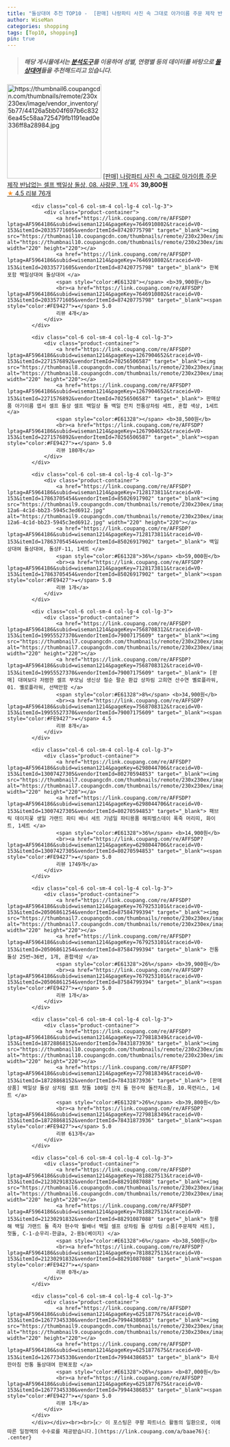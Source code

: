 ```yaml
---
title: "돌상대여 추천 TOP10 -  [판매] 나랑파티 사진 속 그대로 아가이름 주문 제작 반납없는 셀프 백일상 돌상, 08. 사랑문, 1개 "
author: WiseMan
categories: shopping
tags: [Top10, shopping]
pin: true
---
```


> ##### 해당 게시물에서는 [**분석도구**](https://itemscout.io/)를 이용하여 **성별**, **연령별** 등의 데이터를 바탕으로 [**돌상대여**](https://link.coupang.com/a/baae76)들을 추천해드리고 있습니다.
<div class="container"><div class="row">
            <div class="col-6 col-sm-4 col-lg-4 col-lg-3">
                <div class="product-container">
                    <a href="https://link.coupang.com/re/AFFSDP?lptag=AF5964186&subid=wiseman1214&pageKey=7460916919&traceid=V0-153&itemId=19446429197&vendorItemId=81263746211" target="_blank"><img src="https://thumbnail6.coupangcdn.com/thumbnails/remote/230x230ex/image/vendor_inventory/5b77/44126a5bb04f697b6c8326ea45c58aa725479fb1191ead0e336ff8a28984.jpg" alt="https://thumbnail6.coupangcdn.com/thumbnails/remote/230x230ex/image/vendor_inventory/5b77/44126a5bb04f697b6c8326ea45c58aa725479fb1191ead0e336ff8a28984.jpg" width="220" height="220"></a>
                    <a href="https://link.coupang.com/re/AFFSDP?lptag=AF5964186&subid=wiseman1214&pageKey=7460916919&traceid=V0-153&itemId=19446429197&vendorItemId=81263746211" target="_blank"> [판매] 나랑파티 사진 속 그대로 아가이름 주문 제작 반납없는 셀프 백일상 돌상, 08. 사랑문, 1개 </a>
                    <span style="color:#E61328">4%</span> <b>39,800원</b>
                    <br><a href="https://link.coupang.com/re/AFFSDP?lptag=AF5964186&subid=wiseman1214&pageKey=7460916919&traceid=V0-153&itemId=19446429197&vendorItemId=81263746211" target="_blank"><span style="color:#FE9427">★</span> 4.5
                    리뷰 76개</a>
                </div>
            </div>
            
            <div class="col-6 col-sm-4 col-lg-4 col-lg-3">
                <div class="product-container">
                    <a href="https://link.coupang.com/re/AFFSDP?lptag=AF5964186&subid=wiseman1214&pageKey=7646910802&traceid=V0-153&itemId=20335771605&vendorItemId=87420775798" target="_blank"><img src="https://thumbnail10.coupangcdn.com/thumbnails/remote/230x230ex/image/vendor_inventory/2ecb/b3c524db645931d31a5f5a04b2da5d54e918ddd3a2c61962c3fde8c1c23b.jpg" alt="https://thumbnail10.coupangcdn.com/thumbnails/remote/230x230ex/image/vendor_inventory/2ecb/b3c524db645931d31a5f5a04b2da5d54e918ddd3a2c61962c3fde8c1c23b.jpg" width="220" height="220"></a>
                    <a href="https://link.coupang.com/re/AFFSDP?lptag=AF5964186&subid=wiseman1214&pageKey=7646910802&traceid=V0-153&itemId=20335771605&vendorItemId=87420775798" target="_blank"> 한복포함 백일상대여 돌상대여 </a>
                    <span style="color:#E61328"></span> <b>39,900원</b>
                    <br><a href="https://link.coupang.com/re/AFFSDP?lptag=AF5964186&subid=wiseman1214&pageKey=7646910802&traceid=V0-153&itemId=20335771605&vendorItemId=87420775798" target="_blank"><span style="color:#FE9427">★</span> 5.0
                    리뷰 4개</a>
                </div>
            </div>
            
            <div class="col-6 col-sm-4 col-lg-4 col-lg-3">
                <div class="product-container">
                    <a href="https://link.coupang.com/re/AFFSDP?lptag=AF5964186&subid=wiseman1214&pageKey=1267904652&traceid=V0-153&itemId=2271576892&vendorItemId=70256506587" target="_blank"><img src="https://thumbnail8.coupangcdn.com/thumbnails/remote/230x230ex/image/vendor_inventory/d442/e18050715d937dd07691fc174168e1bac5fc331b5f4a5baabf60e280a2f0.jpg" alt="https://thumbnail8.coupangcdn.com/thumbnails/remote/230x230ex/image/vendor_inventory/d442/e18050715d937dd07691fc174168e1bac5fc331b5f4a5baabf60e280a2f0.jpg" width="220" height="220"></a>
                    <a href="https://link.coupang.com/re/AFFSDP?lptag=AF5964186&subid=wiseman1214&pageKey=1267904652&traceid=V0-153&itemId=2271576892&vendorItemId=70256506587" target="_blank"> 판매상품 아기이름 엽서 셀프 돌상 셀프 백일상 돌 백일 잔치 전통상차림 세트, 혼합 색상, 1세트 </a>
                    <span style="color:#E61328"></span> <b>38,500원</b>
                    <br><a href="https://link.coupang.com/re/AFFSDP?lptag=AF5964186&subid=wiseman1214&pageKey=1267904652&traceid=V0-153&itemId=2271576892&vendorItemId=70256506587" target="_blank"><span style="color:#FE9427">★</span> 5.0
                    리뷰 180개</a>
                </div>
            </div>
            
            <div class="col-6 col-sm-4 col-lg-4 col-lg-3">
                <div class="product-container">
                    <a href="https://link.coupang.com/re/AFFSDP?lptag=AF5964186&subid=wiseman1214&pageKey=7128173811&traceid=V0-153&itemId=17863705454&vendorItemId=85026917902" target="_blank"><img src="https://thumbnail9.coupangcdn.com/thumbnails/remote/230x230ex/image/vendor_inventory/images/2017/09/01/12/2/fd4d5743-12a6-4c1d-bb23-5945c3ed6912.jpg" alt="https://thumbnail9.coupangcdn.com/thumbnails/remote/230x230ex/image/vendor_inventory/images/2017/09/01/12/2/fd4d5743-12a6-4c1d-bb23-5945c3ed6912.jpg" width="220" height="220"></a>
                    <a href="https://link.coupang.com/re/AFFSDP?lptag=AF5964186&subid=wiseman1214&pageKey=7128173811&traceid=V0-153&itemId=17863705454&vendorItemId=85026917902" target="_blank"> 백일상대여 돌상대여, 돌상F-11, 1세트 </a>
                    <span style="color:#E61328">36%</span> <b>59,000원</b>
                    <br><a href="https://link.coupang.com/re/AFFSDP?lptag=AF5964186&subid=wiseman1214&pageKey=7128173811&traceid=V0-153&itemId=17863705454&vendorItemId=85026917902" target="_blank"><span style="color:#FE9427">★</span> 5.0
                    리뷰 1개</a>
                </div>
            </div>
            
            <div class="col-6 col-sm-4 col-lg-4 col-lg-3">
                <div class="product-container">
                    <a href="https://link.coupang.com/re/AFFSDP?lptag=AF5964186&subid=wiseman1214&pageKey=7568708312&traceid=V0-153&itemId=19955527370&vendorItemId=79007175609" target="_blank"><img src="https://thumbnail7.coupangcdn.com/thumbnails/remote/230x230ex/image/vendor_inventory/088f/5686c3fc56fc0584ed4e003f7398b2aa94141c0cbbae0af55ce19fb51bd2.jpg" alt="https://thumbnail7.coupangcdn.com/thumbnails/remote/230x230ex/image/vendor_inventory/088f/5686c3fc56fc0584ed4e003f7398b2aa94141c0cbbae0af55ce19fb51bd2.jpg" width="220" height="220"></a>
                    <a href="https://link.coupang.com/re/AFFSDP?lptag=AF5964186&subid=wiseman1214&pageKey=7568708312&traceid=V0-153&itemId=19955527370&vendorItemId=79007175609" target="_blank"> [판매] 대여보다 저렴한 셀프 부모님 생신상 칠순 팔순 환갑 상차림 고희연 산수연 옐로플라워, 01. 옐로플라워, 선택안함 </a>
                    <span style="color:#E61328">8%</span> <b>34,900원</b>
                    <br><a href="https://link.coupang.com/re/AFFSDP?lptag=AF5964186&subid=wiseman1214&pageKey=7568708312&traceid=V0-153&itemId=19955527370&vendorItemId=79007175609" target="_blank"><span style="color:#FE9427">★</span> 4.5
                    리뷰 8개</a>
                </div>
            </div>
            
            <div class="col-6 col-sm-4 col-lg-4 col-lg-3">
                <div class="product-container">
                    <a href="https://link.coupang.com/re/AFFSDP?lptag=AF5964186&subid=wiseman1214&pageKey=6298044706&traceid=V0-153&itemId=13007427305&vendorItemId=80270594853" target="_blank"><img src="https://thumbnail7.coupangcdn.com/thumbnails/remote/230x230ex/image/vendor_inventory/a83d/61737f6b8d7fa3f96902d80b6ff70e79517bd9e041f65071d30283224e6f.jpg" alt="https://thumbnail7.coupangcdn.com/thumbnails/remote/230x230ex/image/vendor_inventory/a83d/61737f6b8d7fa3f96902d80b6ff70e79517bd9e041f65071d30283224e6f.jpg" width="220" height="220"></a>
                    <a href="https://link.coupang.com/re/AFFSDP?lptag=AF5964186&subid=wiseman1214&pageKey=6298044706&traceid=V0-153&itemId=13007427305&vendorItemId=80270594853" target="_blank"> 패브릭 데이지꽃 생일 가랜드 파티 배너 세트 기념일 파티용품 해피벌스데이 폭죽 머리띠, 화이트, 1세트 </a>
                    <span style="color:#E61328">36%</span> <b>14,900원</b>
                    <br><a href="https://link.coupang.com/re/AFFSDP?lptag=AF5964186&subid=wiseman1214&pageKey=6298044706&traceid=V0-153&itemId=13007427305&vendorItemId=80270594853" target="_blank"><span style="color:#FE9427">★</span> 5.0
                    리뷰 1749개</a>
                </div>
            </div>
            
            <div class="col-6 col-sm-4 col-lg-4 col-lg-3">
                <div class="product-container">
                    <a href="https://link.coupang.com/re/AFFSDP?lptag=AF5964186&subid=wiseman1214&pageKey=7679253101&traceid=V0-153&itemId=20506861254&vendorItemId=87584799394" target="_blank"><img src="https://thumbnail7.coupangcdn.com/thumbnails/remote/230x230ex/image/vendor_inventory/8893/1625fdc5cd016209012951464d534b4a3c2cb1c38fa97af4e2cd0cec5506.jpg" alt="https://thumbnail7.coupangcdn.com/thumbnails/remote/230x230ex/image/vendor_inventory/8893/1625fdc5cd016209012951464d534b4a3c2cb1c38fa97af4e2cd0cec5506.jpg" width="220" height="220"></a>
                    <a href="https://link.coupang.com/re/AFFSDP?lptag=AF5964186&subid=wiseman1214&pageKey=7679253101&traceid=V0-153&itemId=20506861254&vendorItemId=87584799394" target="_blank"> 전통돌상 25번~36번, 1개, 혼합색상 </a>
                    <span style="color:#E61328">26%</span> <b>39,900원</b>
                    <br><a href="https://link.coupang.com/re/AFFSDP?lptag=AF5964186&subid=wiseman1214&pageKey=7679253101&traceid=V0-153&itemId=20506861254&vendorItemId=87584799394" target="_blank"><span style="color:#FE9427">★</span> 5.0
                    리뷰 1개</a>
                </div>
            </div>
            
            <div class="col-6 col-sm-4 col-lg-4 col-lg-3">
                <div class="product-container">
                    <a href="https://link.coupang.com/re/AFFSDP?lptag=AF5964186&subid=wiseman1214&pageKey=7279818349&traceid=V0-153&itemId=18728868152&vendorItemId=78431873936" target="_blank"><img src="https://thumbnail10.coupangcdn.com/thumbnails/remote/230x230ex/image/vendor_inventory/7595/e3059251769b491c83df9eb48145c3a3ddf8241e6876d35b8d12d27abd1b.jpg" alt="https://thumbnail10.coupangcdn.com/thumbnails/remote/230x230ex/image/vendor_inventory/7595/e3059251769b491c83df9eb48145c3a3ddf8241e6876d35b8d12d27abd1b.jpg" width="220" height="220"></a>
                    <a href="https://link.coupang.com/re/AFFSDP?lptag=AF5964186&subid=wiseman1214&pageKey=7279818349&traceid=V0-153&itemId=18728868152&vendorItemId=78431873936" target="_blank"> [판매상품] 백일상 돌상 상치림 셀프 첫돌 100일 잔치 돌 현수막 돌잔치소품, 10.목련리스, 1세트 </a>
                    <span style="color:#E61328">26%</span> <b>39,800원</b>
                    <br><a href="https://link.coupang.com/re/AFFSDP?lptag=AF5964186&subid=wiseman1214&pageKey=7279818349&traceid=V0-153&itemId=18728868152&vendorItemId=78431873936" target="_blank"><span style="color:#FE9427">★</span> 5.0
                    리뷰 613개</a>
                </div>
            </div>
            
            <div class="col-6 col-sm-4 col-lg-4 col-lg-3">
                <div class="product-container">
                    <a href="https://link.coupang.com/re/AFFSDP?lptag=AF5964186&subid=wiseman1214&pageKey=7818827513&traceid=V0-153&itemId=21230291832&vendorItemId=88291087088" target="_blank"><img src="https://thumbnail6.coupangcdn.com/thumbnails/remote/230x230ex/image/vendor_inventory/d2d1/9ec90b137c48855bc55b560fb2c612afb62c772f38146af4a3488a977854.png" alt="https://thumbnail6.coupangcdn.com/thumbnails/remote/230x230ex/image/vendor_inventory/d2d1/9ec90b137c48855bc55b560fb2c612afb62c772f38146af4a3488a977854.png" width="220" height="220"></a>
                    <a href="https://link.coupang.com/re/AFFSDP?lptag=AF5964186&subid=wiseman1214&pageKey=7818827513&traceid=V0-153&itemId=21230291832&vendorItemId=88291087088" target="_blank"> 청룡해 백일 가랜드 돌 족자 현수막 월배너 백일 셀프 상차림 돌 상차림 소품[주문제작 세트], 첫돌, C-1-순우리-한글a, 2-용b(베이지) </a>
                    <span style="color:#E61328">6%</span> <b>38,500원</b>
                    <br><a href="https://link.coupang.com/re/AFFSDP?lptag=AF5964186&subid=wiseman1214&pageKey=7818827513&traceid=V0-153&itemId=21230291832&vendorItemId=88291087088" target="_blank"><span style="color:#FE9427">★</span> 
                    리뷰 0개</a>
                </div>
            </div>
            
            <div class="col-6 col-sm-4 col-lg-4 col-lg-3">
                <div class="product-container">
                    <a href="https://link.coupang.com/re/AFFSDP?lptag=AF5964186&subid=wiseman1214&pageKey=6251877675&traceid=V0-153&itemId=12677345330&vendorItemId=79944386853" target="_blank"><img src="https://thumbnail9.coupangcdn.com/thumbnails/remote/230x230ex/image/vendor_inventory/0326/7da7889bcc9eeab417a1654212e2a99cbc86fb2d371446b2d383235ee7cb.jpeg" alt="https://thumbnail9.coupangcdn.com/thumbnails/remote/230x230ex/image/vendor_inventory/0326/7da7889bcc9eeab417a1654212e2a99cbc86fb2d371446b2d383235ee7cb.jpeg" width="220" height="220"></a>
                    <a href="https://link.coupang.com/re/AFFSDP?lptag=AF5964186&subid=wiseman1214&pageKey=6251877675&traceid=V0-153&itemId=12677345330&vendorItemId=79944386853" target="_blank"> 화사한아침 전통 돌상대여 한복포함 </a>
                    <span style="color:#E61328">26%</span> <b>87,000원</b>
                    <br><a href="https://link.coupang.com/re/AFFSDP?lptag=AF5964186&subid=wiseman1214&pageKey=6251877675&traceid=V0-153&itemId=12677345330&vendorItemId=79944386853" target="_blank"><span style="color:#FE9427">★</span> 5.0
                    리뷰 1개</a>
                </div>
            </div>
            </div></div><br><br>[👉 이 포스팅은 쿠팡 파트너스 활동의 일환으로, 이에 따른 일정액의 수수료를 제공받습니다.](https://link.coupang.com/a/baae76){: .center}
